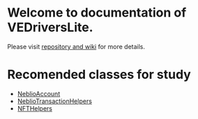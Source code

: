 # Welcome to documentation of **VEDriversLite**.
Please visit  [repository and wiki](https://github.com/fyziktom/VirtualEconomyFramework) for more details.

# Recomended classes for study
- [NeblioAccount](https://docs.veframework.com/VEDriversLite/api/VEDriversLite.NeblioAccount.html)
- [NeblioTransactionHelpers](https://docs.veframework.com/VEDriversLite/api/VEDriversLite.NeblioTransactionHelpers.html)
- [NFTHelpers](https://docs.veframework.com/VEDriversLite/api/VEDriversLite.NFT.NFTHelpers.html)
